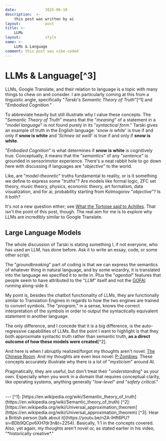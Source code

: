 ```yaml
---
date:             2025-06-10
description:  >-
    this post was written by ai
layout:           post
title: >-
    LLMs
layout:           style
name: >-
    LLMs & Language
comment: this post was vibe-coded
---
```


# LLMs & Language[^3]

LLMs, Google Translate, and their relation to language is a topic with many things to chew on and consider. I am particularly coming at this from a linguistic angle, specifically "*Tarski's Semantic Theory of Truth*"[^1] and "*Embodied Cognition*."

To abbreviate heavily but still illustrate why I value these concepts. The "*Semantic Theory of Truth*" means that the "*meaning*" of a statement in a "*model language*" is not found purely in its "*syntactical form*." Tarski gives an example of truth in the English language: '*snow is white*' is true if and only if **snow is white** and '*Schnee ist weiß*' is true if and only if **snow is white**.

"*Embodied Cognition*" is what determines if **snow is white** is cognitively true. Conceptually, it means that the "*semantics*" of any "*sentence*" is grounded in sensorimotor experience. There's a neat rabbit hole to go down here with discussing if languages are "*objective*" to the world. 

Like, are "*model-theoretic*" truths fundamental to reality, or is it something we define to express some "*truths*"? Are models like formal logic, ZFC set theory, music theory, physics, economic theory, art formalism, data visualization, and for ai, probability starting from Kolmogorov "*objective*"? Is it both?

It's not a new question either; see [What the Tortoise said to Achilles](https://en.wikipedia.org/wiki/What_the_Tortoise_Said_to_Achilles). That isn't the point of this post, though. The real aim for me is to explore why LLMs are incredibly similar to Google Translate.

## Large Language Models

The whole discussion of Tarski is stating something I, if not everyone, who has used an LLM, has done before. Ask it to write an essay, code, or some other script.

The "*groundbreaking*" part of coding is that we can express the semantics of whatever thing in natural language, and by some wizardry, it is translated into the language we specified it to write in. Plus the "*agential*" features that people seem to have attributed to the "*LLM*" itself and not the [GOFAI](https://en.wikipedia.org/wiki/GOFAI#:~:text=In%20the%20philosophy%20of%20artificial,AI%20or%20neuro%2Dsymbolic%20AI.) running along-side it.

My point is, besides the chatbot functionality of LLMs, they are functionally similar to Translation Engines in regards to how the two engines are trained to convert symbols. The "*program*," in a sense, knows the correct interpretation of the symbols in order to output the syntactically equivalent statement in another language.

The only difference, and I concede that it is a big difference, is the auto-regressive capabilities of LLMs. But the point I want to highlight is that they both approximate syntactic truth rather than semantic truth, **as a direct outcome of how these models were created**[^2].

And here is when I abruptly realized/forgot my thoughts aren't novel: [The Chinese Room](https://plato.stanford.edu/entries/chinese-room/). And my thoughts are even less novel: [P-Zombies](https://en.wikipedia.org/wiki/Philosophical_zombie). These concepts accurately illustrate why there is a lot of "*mysticism*" around AI.

Pragmatically, they are useful, but don't treat their "*understanding*" as your own. Especially when you work in a domain that requires conceptual clarity, like operating systems, anything generally "*low-level*" and "*safety critical*."

<br/>
---
[^1]: [https://en.wikipedia.org/wiki/Semantic_theory_of_truth](https://en.wikipedia.org/wiki/Semantic_theory_of_truth)
[^2]: [https://en.wikipedia.org/wiki/Universal_approximation_theorem](https://en.wikipedia.org/wiki/Universal_approximation_theorem)
[^3]: Hear a British person [talk about it](https://youtu.be/n2A-lHft6PU?si=BDb9QCpv6XH7dr3n&t=2254). Basically, 1:1 in the concepts covered. Also, yet again, my thoughts aren't novel or, as stated earlier in his video, "*historically creative*."
